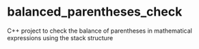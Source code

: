 # balanced_parentheses_check
C++ project to check the balance of parentheses in mathematical expressions using the stack structure
